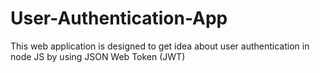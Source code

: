 # User-Authentication-App
This web application is designed to get idea about user authentication in node JS by using JSON Web Token (JWT)
